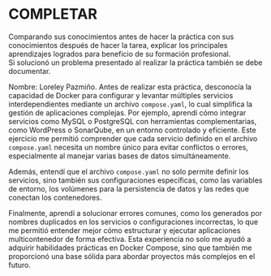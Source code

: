# COMPLETAR  
Comparando sus conocimientos antes de hacer la práctica con sus conocimientos después de hacer la tarea, explicar los principales aprendizajes logrados para beneficio de su formación profesional.  
Si solucionó un problema presentado al realizar la práctica también se debe documentar.


Nombre: Loreley Pazmiño.
Antes de realizar esta práctica, desconocía la capacidad de Docker para configurar y levantar múltiples servicios interdependientes mediante un archivo `compose.yaml`, lo cual simplifica la gestión de aplicaciones complejas. Por ejemplo, aprendí cómo integrar servicios como MySQL o PostgreSQL con herramientas complementarias, como WordPress o SonarQube, en un entorno controlado y eficiente. Este ejercicio me permitió comprender que cada servicio definido en el archivo `compose.yaml` necesita un nombre único para evitar conflictos o errores, especialmente al manejar varias bases de datos simultáneamente.

Además, entendí que el archivo `compose.yaml` no solo permite definir los servicios, sino también sus configuraciones específicas, como las variables de entorno, los volúmenes para la persistencia de datos y las redes que conectan los contenedores.

Finalmente, aprendí a solucionar errores comunes, como los generados por nombres duplicados en los servicios o configuraciones incorrectas, lo que me permitió entender mejor cómo estructurar y ejecutar aplicaciones multicontenedor de forma efectiva. Esta experiencia no solo me ayudó a adquirir habilidades prácticas en Docker Compose, sino que también me proporcionó una base sólida para abordar proyectos más complejos en el futuro.